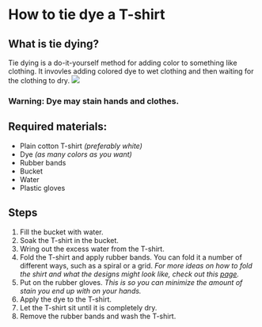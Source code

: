 # How to tie dye a T-shirt

## What is tie dying?

Tie dying is a do-it-yourself method for adding color to something like clothing. It invovles adding colored dye to wet clothing and then waiting for the clothing to dry. 
![](https://hips.hearstapps.com/hmg-prod.s3.amazonaws.com/images/whm090120activewearweek-0005-preview-maxwidth-1000-maxheight-1000-ppi-150-quality-100-embedmetadata-true-1598903511.jpg?crop=1.00xw:0.889xh;0,0.0191xh&resize=480:*)

### Warning: Dye may stain hands and clothes. 

## Required materials: 
- Plain cotton T-shirt *(preferably white)*
- Dye *(as many colors as you want)*
- Rubber bands
- Bucket
- Water
- Plastic gloves

## Steps
1. Fill the bucket with water.
2. Soak the T-shirt in the bucket. 
3. Wring out the excess water from the T-shirt.
4. Fold the T-shirt and apply rubber bands. You can fold it a number of different ways, such as a spiral or a grid. *For more ideas on how to fold the shirt and what the designs might look like, check out this [page](https://sarahmaker.com/tie-dye-patterns/).*
5. Put on the rubber gloves. *This is so you can minimize the amount of stain you end up with on your hands.*
6. Apply the dye to the T-shirt.
7. Let the T-shirt sit until it is completely dry.
8. Remove the rubber bands and wash the T-shirt. 
